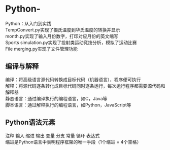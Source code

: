 # Python-
Python：从入门到实践    
TempConvert.py实现了摄氏温度到华氏温度的转换并显示     
month.py实现了输入月份数字，打印对应月份的英文缩写    
Sports simulation.py实现了投射类运动竞技分析，模拟了运动比赛   
File merging.py实现了文件管理功能  
## 编译与解释
编译：将高级语言源代码转换成目标代码（机器语言），程序便可执行  
解释：将源代码逐条转化成目标代码同时逐条运行，每次运行程序都需要源代码和解释器  
静态语言：通过编译执行的编程语言，如C，Java等  
脚本语言：通过解释执行的编程语言，如Python，JavaScript等  
## Python语法元素  
注释 输入 缩进 输出 变量 分支 常量 循环 表达式  
缩进是Python语言中表明程序框架的唯一手段（1个缩进 = 4个空格）    
